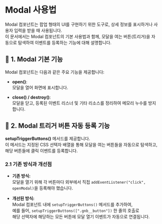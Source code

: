 # Modal 사용법

Modal 컴포넌트는 팝업 형태의 UI를 구현하기 위한 도구로, 상세 정보를 표시하거나 사용자 입력을 받을 때 사용됩니다.  
이 문서에서는 Modal 컴포넌트의 기본 사용법과 함께, 모달을 여는 버튼(트리거)을 자동으로 탐색하여 이벤트를 등록하는 기능에 대해 설명합니다.

## 📌 1. Modal 기본 기능

Modal 컴포넌트는 다음과 같은 주요 기능을 제공합니다:

- **open()**:  
  모달을 열어 화면에 표시합니다.

- **close() / destroy()**:  
  모달을 닫고, 등록된 이벤트 리스너 및 기타 리소스를 정리하여 메모리 누수를 방지합니다.

## 📌 2. Modal 트리거 버튼 자동 등록 기능

**setupTriggerButtons()** 메서드를 제공합니다.  
이 메서드는 지정된 CSS 선택자 배열을 통해 모달을 여는 버튼들을 자동으로 탐색하고, 해당 버튼들에 클릭 이벤트를 등록합니다.

### 2.1 기존 방식과 개선점

- **기존 방식:**  
  모달을 열기 위해 각 버튼마다 외부에서 직접 `addEventListener("click", openModal)`을 등록해야 했습니다.

- **개선된 방식:**  
  Modal 컴포넌트 내에 `setupTriggerButtons()` 메서드를 추가하여,  
  예를 들어, `setupTriggerButtons([".gnb__button"])` 한 줄의 호출로  
  해당 선택자에 해당하는 모든 버튼에 모달 열기 이벤트가 자동으로 연결됩니다.
